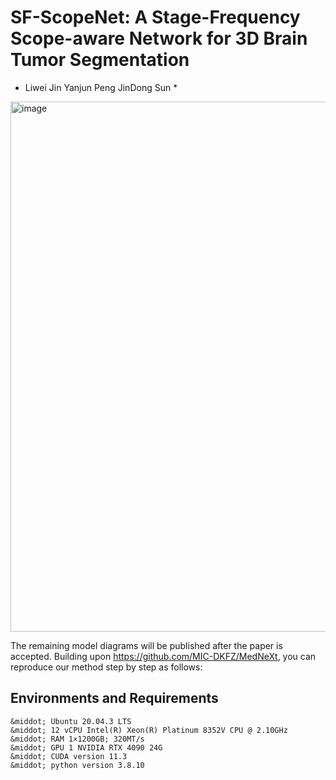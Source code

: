 # SF-ScopeNet: A Stage-Frequency Scope-aware Network for 3D Brain Tumor Segmentation
* Liwei Jin Yanjun Peng JinDong Sun *
<img width="1677" height="848" alt="image" src="https://github.com/user-attachments/assets/19df0b0e-1fa3-4ad4-a894-edc305891e25" />

The remaining model diagrams will be published after the paper is accepted.
Building upon https://github.com/MIC-DKFZ/MedNeXt, you can reproduce our method step by step as follows:

## Environments and Requirements
```
&middot; Ubuntu 20.04.3 LTS
&middot; 12 vCPU Intel(R) Xeon(R) Platinum 8352V CPU @ 2.10GHz
&middot; RAM 1×1200GB; 320MT/s
&middot; GPU 1 NVIDIA RTX 4090 24G
&middot; CUDA version 11.3
&middot; python version 3.8.10
```














